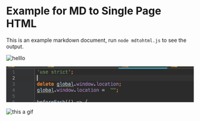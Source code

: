 # Example for MD to Single Page HTML

This is an example markdown document, run `node mdtohtml.js` to see the output.

![helllo](https://user-images.githubusercontent.com/44812562/55042276-acd40200-5028-11e9-99d0-b27a45190431.png)

![same](./same-image.png)

![this a gif](https://media3.giphy.com/media/6901DbEbbm4o0/giphy.gif?cid=ecf05e47mz4wgdlivdee9d23mjy4jvr8mcsysz7z9g2hf6of&rid=giphy.gif)
